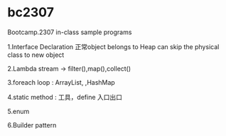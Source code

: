 # bc2307
Bootcamp.2307 in-class sample programs


1.Interface
Declaration 
正常object belongs to Heap
can skip the physical class to new object

2.Lambda
stream -> filter(),map(),collect()

3.foreach loop : ArrayList, ,HashMap

4.static method : 工具，define 入口出口

5.enum

6.Builder pattern